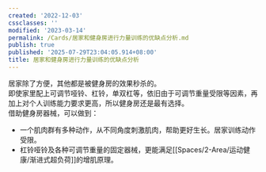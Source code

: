 ```yaml
---
created: '2022-12-03'
cssclasses: ''
modified: '2023-03-14'
permalink: /Cards/居家和健身房进行力量训练的优缺点分析.md
publish: true
published: '2025-07-29T23:04:05.914+08:00'
title: 居家和健身房进行力量训练的优缺点分析
---
```

居家除了方便，其他都是被健身房的效果秒杀的。  
即使家里配上可调节哑铃、杠铃，单双杠等，依旧由于可调节重量受限等因素，再加上对个人训练能力要求更高，所以健身房还是最有选择。  
借助健身房器械，可以做到：

- 一个肌肉群有多种动作，从不同角度刺激肌肉，帮助更好生长。居家训练动作受限。
- 杠铃哑铃及各种可调节重量的固定器械，更能满足[[Spaces/2-Area/运动健康/渐进式超负荷]]的增肌原理。